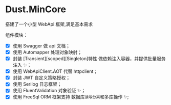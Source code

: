 # Dust.MinCore

搭建了一个小型 WebApi 框架,满足基本需求

组件模块：

- [x] 使用 Swagger 做 api 文档；
- [x] 使用 Automapper 处理对象映射；
- [x] 封装 [Transient][scoped][Singleton]特性 做依赖注入容器，并提供批量服务注入 ✨；
- [x] 使用 WebApiClient.AOT 代替 httpclient；
- [x] 封装 JWT 自定义策略授权；
- [x] 使用 Serilog 日志框架；
- [x] 使用 FluentValidation 对象验证 ✨；
- [x] 使用 FreeSql ORM 框架支持 数据库`读写分离`和多库操作 ✨;
